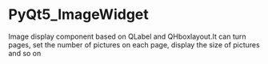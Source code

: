 # PyQt5_ImageWidget
Image display component based on QLabel and QHboxlayout.It can turn pages, set the number of pictures on each page, display the size of pictures and so on
